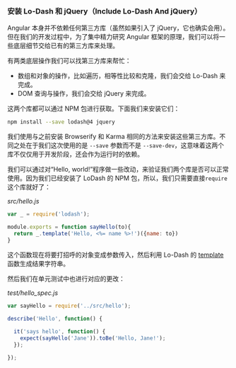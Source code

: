 ### 安装 Lo-Dash 和 jQuery（Include Lo-Dash And jQuery）

Angular 本身并不依赖任何第三方库（虽然如果引入了 jQuery，它也确实会用）。但在我们的开发过程中，为了集中精力研究 Angular 框架的原理，我们可以将一些底层细节交给已有的第三方库来处理。

有两类底层操作我们可以找第三方库来帮忙：

- 数组和对象的操作，比如遍历，相等性比较和克隆，我们会交给 Lo-Dash 来完成。
- DOM 查询与操作，我们会交给 jQuery 来完成。

这两个库都可以通过 NPM 包进行获取。下面我们来安装它们：

```bash
npm install --save lodash@4 jquery
``` 

我们使用与之前安装 Browserify 和 Karma 相同的方法来安装这些第三方库。不同之处在于我们这次使用的是 `--save` 参数而不是 `--save-dev`，这意味着这两个库不仅仅用于开发阶段，还会作为运行时的依赖。

我们可以通过对“Hello, world!”程序做一些改动，来验证我们两个库是否可以正常使用。因为我们已经安装了 LoDash 的 NPM 包，所以，我们只需要直接`require`这个库就好了：

_src/hello.js_

```js
var _ = require('lodash');

module.exports = function sayHello(to){
  return _.template('Hello, <%= name %>!')({name: to})
}
```

这个函数现在将要打招呼的对象变成参数传入，然后利用 Lo-Dash 的 [template](https://lodash.com/docs#template) 函数生成结果字符串。

然后我们在单元测试中也进行对应的更改：

_test/hello_spec.js_

```js
var sayHello = require('../src/hello');

describe('Hello', function() {
  
  it('says hello', function() {
    expect(sayHello('Jane')).toBe('Hello, Jane!');
  });

});
```